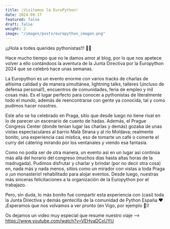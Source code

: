```yaml
---
title: ¡Visitamos la EuroPython!
date: 2024-09-17
featured: false
draft: false
weight: 2
image: "/images/posts/europython_imagen.png"
---
```


¡¡¡Hola a todes querides pythonistas!!! 🐍✨

Hace mucho tiempo que no le damos amor al blog, por lo que nos apetece volver a ello contándoos la aventura de la Junta Directiva por la Europython 2024 que se celebró hace unas semanas.

La Europython es un evento enorme con varios tracks de charlas de altísima calidad y de manera simultánea, lightning talks, talleres (¡incluso de defensa personal!), encuentros de comunidades, feria de empleo y mil cosas más. Es el lugar perfecto para conocer a pythonistas de literalmente todo el mundo, además de reencontrarse con gente ya conocida, tal y como pudimos hacer nosotres.

Este año se ha celebrado en Praga, sitio que desde luego no tiene rival en lo de parecer un escenario de cuento de hadas. Además, el Prague Congress Center (donde tenían lugar las charlas y demás) gozaba de unas vistas espectaculares al barrio Malá Strana y al río Moldava; realmente bonito, una experiencia casi mística, eso de tomarte un café o comerte el curry del cátering mirando por los ventanales y viendo esa fantasía.

Como no podía ser de otra manera, un evento así en un lugar así continúa más allá del horario del congreso (muchos días hasta altas horas de la madrugada). Pudimos disfrutar y charlar y brindar (por no decir otra cosa) en, nada más y nada menos, sitios como un mirador con vistas a toda Praga o ¡un monasterio! rehabilitado para alojar eventos. Desde luego, nuestras más sinceras felicitaciones a la organización de la Europython por el trabajazo.

Pero, sin duda, lo más bonito fue compartir esta experiencia con (casi) toda la Junta Directiva y demás gentecilla de la comunidad de Python España ❤️ ¡Esperamos que nos volvamos a ver pronto (en Vigo, por ejemplo 👀)! 

Os dejamos un video muy especial que resume nuestro viaje --> https://www.youtube.com/watch?v=VEHyaDCxUYU 

